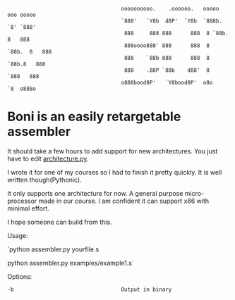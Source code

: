                                         oooooooooo.    .oooooo.   ooooo      ooo ooooo 
                                        `888'   `Y8b  d8P'  `Y8b  `888b.     `8' `888' 
                                         888     888 888      888  8 `88b.    8   888  
                                         888oooo888' 888      888  8   `88b.  8   888  
                                         888    `88b 888      888  8     `88b.8   888  
                                         888    .88P `88b    d88'  8       `888   888  
                                        o888bood8P'   `Y8bood8P'  o8o        `8  o888o 


Boni is an easily retargetable assembler
========================================

It should take a few hours to add support for new architectures. You just have to edit [architecture.py](/ynd/boni-asm/tree/master/architecture.py "architecture.py").


I wrote it for one of my courses so I had to finish it pretty quickly. It is well written though(Pythonic).

It only supports one architecture for now. A general purpose micro-processor made in our course. I am confident it can support x86 with minimal effort.

I hope someone can build from this.

Usage:

`python assembler.py yourfile.s

python assembler.py examples/example1.s`

Options:

`-b                                  Output in binary`